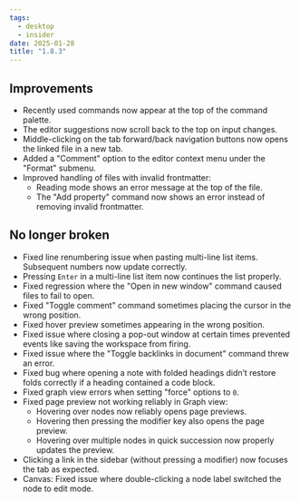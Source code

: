 ```yaml
---
tags:
  - desktop
  - insider
date: 2025-01-28
title: "1.8.3"
---
```


## Improvements

- Recently used commands now appear at the top of the command palette.  
- The editor suggestions now scroll back to the top on input changes.  
- Middle-clicking on the tab forward/back navigation buttons now opens the linked file in a new tab.  
- Added a "Comment" option to the editor context menu under the "Format" submenu.  
- Improved handling of files with invalid frontmatter:  
  - Reading mode shows an error message at the top of the file.
  - The "Add property" command now shows an error instead of removing invalid frontmatter.  

## No longer broken

- Fixed line renumbering issue when pasting multi-line list items. Subsequent numbers now update correctly.  
- Pressing `Enter` in a multi-line list item now continues the list properly.  
- Fixed regression where the "Open in new window" command caused files to fail to open.  
- Fixed "Toggle comment" command sometimes placing the cursor in the wrong position.  
- Fixed hover preview sometimes appearing in the wrong position.  
- Fixed issue where closing a pop-out window at certain times prevented events like saving the workspace from firing.  
- Fixed issue where the "Toggle backlinks in document" command threw an error.  
- Fixed bug where opening a note with folded headings didn’t restore folds correctly if a heading contained a code block.  
- Fixed graph view errors when setting "force" options to `0`.  
- Fixed page preview not working reliably in Graph view:  
  - Hovering over nodes now reliably opens page previews.  
  - Hovering then pressing the modifier key also opens the page preview.  
  - Hovering over multiple nodes in quick succession now properly updates the preview.  
- Clicking a link in the sidebar (without pressing a modifier) now focuses the tab as expected.  
- Canvas: Fixed issue where double-clicking a node label switched the node to edit mode.  
